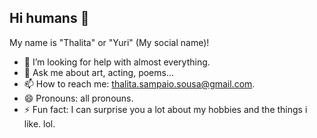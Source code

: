 ## Hi humans 👋
My name is "Thalita" or "Yuri" (My social name)!

- 🤔 I’m looking for help with almost everything.
- 💬 Ask me about art, acting, poems...
- 📫 How to reach me: thalita.sampaio.sousa@gmail.com.
- 😄 Pronouns: all pronouns.
- ⚡ Fun fact: I can surprise you a lot about my hobbies and the things i like. lol.

